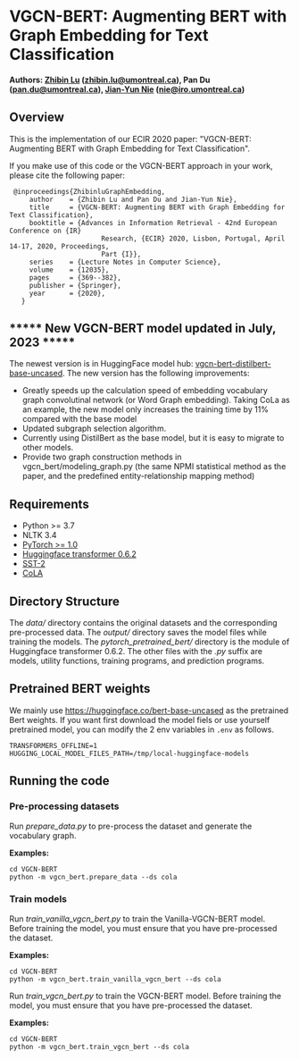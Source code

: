 # VGCN-BERT: Augmenting BERT with Graph Embedding for Text Classification

#### Authors: [Zhibin Lu](https://louis-udm.github.io) (zhibin.lu@umontreal.ca), Pan Du (pan.du@umontreal.ca), [Jian-Yun Nie](http://rali.iro.umontreal.ca/nie/jian-yun-nie/) (nie@iro.umontreal.ca)

## Overview
This is the implementation of our ECIR 2020 paper: "VGCN-BERT: Augmenting BERT with Graph Embedding for Text Classification".

If you make use of this code or the VGCN-BERT approach in your work, please cite the following paper:

     @inproceedings{ZhibinluGraphEmbedding,
	     author    = {Zhibin Lu and Pan Du and Jian-Yun Nie},
	     title     = {VGCN-BERT: Augmenting BERT with Graph Embedding for Text Classification},
	     booktitle = {Advances in Information Retrieval - 42nd European Conference on {IR}
                           Research, {ECIR} 2020, Lisbon, Portugal, April 14-17, 2020, Proceedings,
                           Part {I}},
  	     series    = {Lecture Notes in Computer Science},
  	     volume    = {12035},
  	     pages     = {369--382},
  	     publisher = {Springer},
  	     year      = {2020},
	   }

## ***** New VGCN-BERT model updated in July, 2023 *****
The newest version is in HuggingFace model hub: [vgcn-bert-distilbert-base-uncased](https://huggingface.co/zhibinlu/vgcn-bert-distilbert-base-uncased). The new version has the following improvements:
- Greatly speeds up the calculation speed of embedding vocabulary graph convolutinal network (or Word Graph embedding). Taking CoLa as an example, the new model only increases the training time by 11% compared with the base model
- Updated subgraph selection algorithm.
- Currently using DistilBert as the base model, but it is easy to migrate to other models.
- Provide two graph construction methods in vgcn_bert/modeling_graph.py (the same NPMI statistical method as the paper, and the predefined entity-relationship mapping method)


## Requirements
- Python >= 3.7
- NLTK 3.4
- [PyTorch >= 1.0](https://pytorch.org)
- [Huggingface transformer 0.6.2](https://github.com/huggingface/transformers/releases/tag/v0.6.2)
- [SST-2](https://github.com/kodenii/BERT-SST2)
- [CoLA](https://github.com/nyu-mll/GLUE-baselines)

## Directory Structure
The *data/* directory contains the original datasets and the corresponding pre-processed data. The *output/* directory saves the model files while training the models. The *pytorch_pretrained_bert/* directory is the module of Huggingface transformer 0.6.2. The other files with the *.py* suffix are models, utility functions, training programs, and prediction programs.

## Pretrained BERT weights
We mainly use https://huggingface.co/bert-base-uncased as the pretrained Bert weights. If you want first download the model fiels or use yourself pretrained model, you can modify the 2 env variables in `.env` as follows.
```
TRANSFORMERS_OFFLINE=1
HUGGING_LOCAL_MODEL_FILES_PATH=/tmp/local-huggingface-models
```

## Running the code

### Pre-processing datasets
Run *prepare_data.py* to pre-process the dataset and generate the vocabulary graph.

**Examples:**
```
cd VGCN-BERT
python -m vgcn_bert.prepare_data --ds cola
```

### Train models

Run *train_vanilla_vgcn_bert.py* to train the Vanilla-VGCN-BERT model. Before training the model, you must ensure that you have pre-processed the dataset.

**Examples:**
```
cd VGCN-BERT
python -m vgcn_bert.train_vanilla_vgcn_bert --ds cola
```

Run *train_vgcn_bert.py* to train the VGCN-BERT model. Before training the model, you must ensure that you have pre-processed the dataset.

**Examples:**
```
cd VGCN-BERT
python -m vgcn_bert.train_vgcn_bert --ds cola
```
